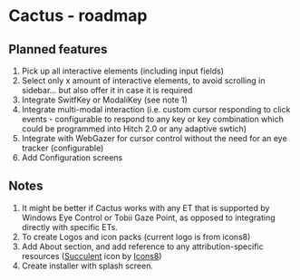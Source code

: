 # Cactus - roadmap

## Planned features

1. Pick up all interactive elements (including input fields)
2. Select only x amount of interactive elements, to avoid scrolling in sidebar... but also offer it in case it is required
3. Integrate SwitfKey or ModaliKey (see note 1)
4. Integrate multi-modal interaction (i.e. custom cursor responding to click events - configurable to respond to any key or key combination which could be programmed into Hitch 2.0 or any adaptive swtich)
5. Integrate with WebGazer for cursor control without the need for an eye tracker (configurable)
6. Add Configuration screens

## Notes
1. It might be better if Cactus works with any ET that is supported by Windows Eye Control or Tobii Gaze Point, as opposed to integrating directly with specific ETs. 
2. To create Logos and icon packs (current logo is from icons8)
3. Add About section, and add reference to any attribution-specific resources 
(<a target="_blank" href="https://icons8.com/icon/avhBdzCooISo/succulent">Succulent</a> icon by <a target="_blank" href="https://icons8.com">Icons8</a>)
4. Create installer with splash screen.

